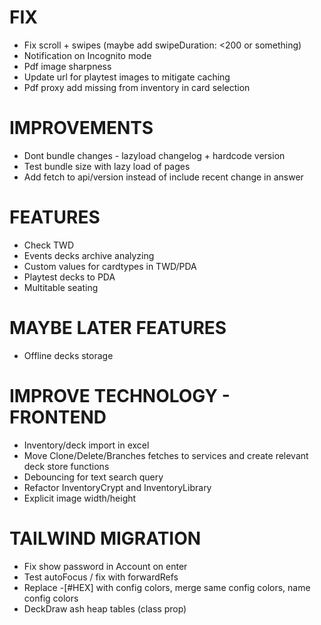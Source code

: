 # FIX
- Fix scroll + swipes (maybe add swipeDuration: <200 or something)
- Notification on Incognito mode
- Pdf image sharpness
- Update url for playtest images to mitigate caching
- Pdf proxy add missing from inventory in card selection

# IMPROVEMENTS
- Dont bundle changes - lazyload changelog + hardcode version
- Test bundle size with lazy load of pages
- Add fetch to api/version instead of include recent change in answer

# FEATURES
- Check TWD
- Events decks archive analyzing
- Custom values for cardtypes in TWD/PDA
- Playtest decks to PDA
- Multitable seating

# MAYBE LATER FEATURES
- Offline decks storage

# IMPROVE TECHNOLOGY - FRONTEND
- Inventory/deck import in excel
- Move Clone/Delete/Branches fetches to services and create relevant deck store functions
- Debouncing for text search query
- Refactor InventoryCrypt and InventoryLibrary
- Explicit image width/height

# TAILWIND MIGRATION
- Fix show password in Account on enter
- Test autoFocus / fix with forwardRefs
- Replace -[#HEX] with config colors, merge same config colors, name config colors
- DeckDraw ash heap tables (class prop)

